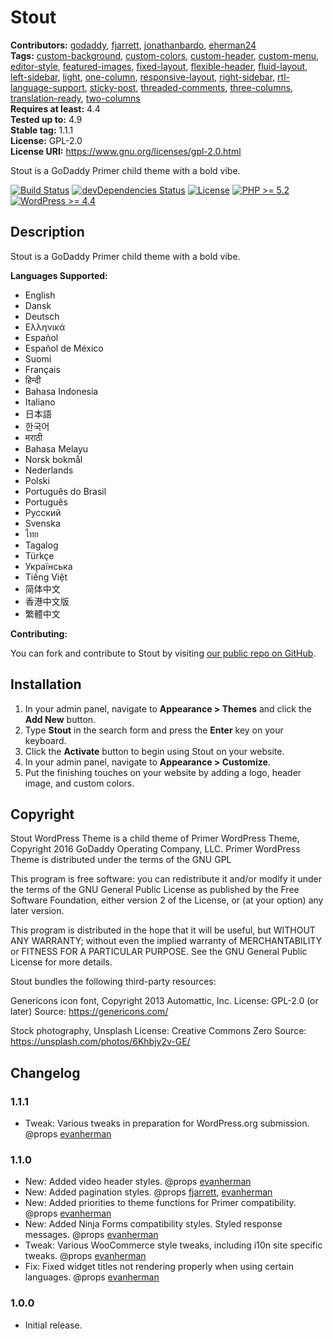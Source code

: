 # Stout #
**Contributors:** [godaddy](https://profiles.wordpress.org/godaddy), [fjarrett](https://profiles.wordpress.org/fjarrett), [jonathanbardo](https://profiles.wordpress.org/jonathanbardo), [eherman24](https://profiles.wordpress.org/eherman24)  
**Tags:**              [custom-background](https://wordpress.org/themes/tags/custom-background/), [custom-colors](https://wordpress.org/themes/tags/custom-colors/), [custom-header](https://wordpress.org/themes/tags/custom-header/), [custom-menu](https://wordpress.org/themes/tags/custom-menu/), [editor-style](https://wordpress.org/themes/tags/editor-style/), [featured-images](https://wordpress.org/themes/tags/featured-images/), [fixed-layout](https://wordpress.org/themes/tags/fixed-layout/), [flexible-header](https://wordpress.org/themes/tags/flexible-header/), [fluid-layout](https://wordpress.org/themes/tags/fluid-layout/), [left-sidebar](https://wordpress.org/themes/tags/left-sidebar/), [light](https://wordpress.org/themes/tags/light/), [one-column](https://wordpress.org/themes/tags/one-column/), [responsive-layout](https://wordpress.org/themes/tags/responsive-layout/), [right-sidebar](https://wordpress.org/themes/tags/right-sidebar/), [rtl-language-support](https://wordpress.org/themes/tags/rtl-language-support/), [sticky-post](https://wordpress.org/themes/tags/sticky-post/), [threaded-comments](https://wordpress.org/themes/tags/threaded-comments/), [three-columns](https://wordpress.org/themes/tags/three-columns/), [translation-ready](https://wordpress.org/themes/tags/translation-ready/), [two-columns](https://wordpress.org/themes/tags/two-columns/)  
**Requires at least:** 4.4  
**Tested up to:**      4.9  
**Stable tag:**        1.1.1  
**License:**           GPL-2.0  
**License URI:**       https://www.gnu.org/licenses/gpl-2.0.html  

Stout is a GoDaddy Primer child theme with a bold vibe.

[![Build Status](https://travis-ci.org/godaddy/wp-stout-theme.svg?branch=master)](https://travis-ci.org/godaddy/wp-stout-theme) [![devDependencies Status](https://david-dm.org/godaddy/wp-stout-theme/master/dev-status.svg)](https://david-dm.org/godaddy/wp-stout-theme/master?type=dev) [![License](https://img.shields.io/badge/license-GPL--2.0-brightgreen.svg)](https://github.com/godaddy/wp-stout-theme/blob/master/license.txt) [![PHP >= 5.2](https://img.shields.io/badge/php-%3E=%205.2-8892bf.svg)](https://secure.php.net/supported-versions.php) [![WordPress >= 4.4](https://img.shields.io/badge/wordpress-%3E=%204.4-blue.svg)](https://wordpress.org/download/release-archive/)  

## Description ##

Stout is a GoDaddy Primer child theme with a bold vibe.

**Languages Supported:**

* English
* Dansk
* Deutsch
* Ελληνικά
* Español
* Español de México
* Suomi
* Français
* हिन्दी
* Bahasa Indonesia
* Italiano
* 日本語
* 한국어
* मराठी
* Bahasa Melayu
* Norsk bokmål
* Nederlands
* Polski
* Português do Brasil
* Português
* Русский
* Svenska
* ไทย
* Tagalog
* Türkçe
* Українська
* Tiếng Việt
* 简体中文
* 香港中文版
* 繁體中文

**Contributing:**

You can fork and contribute to Stout by visiting [our public repo on GitHub](https://github.com/godaddy/wp-stout-theme).

## Installation ##

1. In your admin panel, navigate to **Appearance > Themes** and click the **Add New** button.
2. Type **Stout** in the search form and press the **Enter** key on your keyboard.
3. Click the **Activate** button to begin using Stout on your website.
4. In your admin panel, navigate to **Appearance > Customize**.
5. Put the finishing touches on your website by adding a logo, header image, and custom colors.

## Copyright ##

Stout WordPress Theme is a child theme of Primer WordPress Theme, Copyright 2016 GoDaddy Operating Company, LLC.
Primer WordPress Theme is distributed under the terms of the GNU GPL

This program is free software: you can redistribute it and/or modify
it under the terms of the GNU General Public License as published by
the Free Software Foundation, either version 2 of the License, or
(at your option) any later version.

This program is distributed in the hope that it will be useful,
but WITHOUT ANY WARRANTY; without even the implied warranty of
MERCHANTABILITY or FITNESS FOR A PARTICULAR PURPOSE. See the
GNU General Public License for more details.

Stout bundles the following third-party resources:

Genericons icon font, Copyright 2013 Automattic, Inc.
License: GPL-2.0 (or later)
Source: https://genericons.com/

Stock photography, Unsplash
License: Creative Commons Zero
Source: https://unsplash.com/photos/6Khbjy2v-GE/

## Changelog ##

### 1.1.1 ###

* Tweak: Various tweaks in preparation for WordPress.org submission. @props [evanherman](https://github.com/EvanHerman)

### 1.1.0 ###

* New: Added video header styles. @props [evanherman](https://github.com/EvanHerman)
* New: Added pagination styles. @props [fjarrett](https://github.com/fjarrett), [evanherman](https://github.com/EvanHerman)
* New: Added priorities to theme functions for Primer compatibility. @props [evanherman](https://github.com/EvanHerman)
* New: Added Ninja Forms compatibility styles. Styled response messages. @props [evanherman](https://github.com/EvanHerman)
* Tweak: Various WooCommerce style tweaks, including i10n site specific tweaks. @props [evanherman](https://github.com/EvanHerman)
* Fix: Fixed widget titles not rendering properly when using certain languages. @props [evanherman](https://github.com/EvanHerman)

### 1.0.0 ###

* Initial release.
